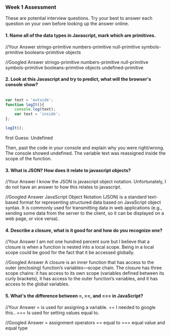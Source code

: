 ### Week 1 Assessment

These are potential interview questions. Try your best to answer each question on your own before looking up the answer online.

#### 1. Name all of the data types in Javascript, mark which are primitives.

  //Your Answer
  strings-primitive
  numbers-primitive
  null-primitive
  symbols-primitive
  booleans-primitive
  objects

  //Googled Answer
  strings-primitive
  numbers-primitive
  null-primitive
  symbols-primitive
  booleans-primitive
  objects
  undefined-primitive

#### 2. Look at this Javascript and try to predict, what will the browser's console show?

``` javascript

var text = 'outside';
function logIt(){
    console.log(text);
    var text = 'inside';
};

logIt();

```

first Guess:
Undefined

Then, past the code in your console and explain why you were right/wrong.
The console showed undefined. The variable text was reassigned inside the scope of the function.

#### 3. What is JSON? How does it relate to javascript objects?

  //Your Answer
  I know the JSON is javascript object notation. Unfortunately, I do not have an answer to how this relates to javascript.

  //Googled Answer
  JavaScript Object Notation (JSON) is a standard text-based format for representing structured data based on JavaScript object syntax. It is commonly used for transmitting data in web applications (e.g., sending some data from the server to the client, so it can be displayed on a web page, or vice versa).

#### 4. Describe a closure, what is it good for and how do you recognize one?

  //Your Answer
  I am not one hundred percent sure but I believe that a closure is when a function is nested into a local scope. Being in a local scope could be good for the fact that it be accessed globally.

  //Googled Answer
  A closure is an inner function that has access to the outer (enclosing) function’s variables—scope chain. The closure has three scope chains: it has access to its own scope (variables defined between its curly brackets), it has access to the outer function’s variables, and it has access to the global variables.



#### 5. What's the difference between =, ==, and === in JavaScript?

  //Your Answer
  = is used for assigning a variable.
  == I needed to google this..
  === Is used for setting values equal to.

  //Googled Answer
  = assignment operators
  == equal to
  === equal value and equal type
